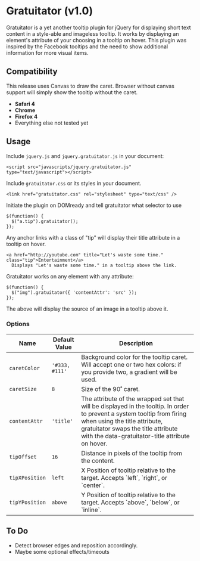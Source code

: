 # Gratuitator (v1.0)

Gratuitator is a yet another tooltip plugin for jQuery for displaying short text content in a style-able and imageless tooltip. It works by displaying an element's attribute of your choosing in a tooltip on hover. This plugin was inspired by the Facebook tooltips and the need to show additional information for more visual items.


## Compatibility

This release uses Canvas to draw the caret. Browser without canvas support will simply show the tooltip without the caret.

* **Safari 4**
* **Chrome**
* **Firefox 4**
* Everything else not tested yet

## Usage

Include `jquery.js` and `jquery.gratuitator.js` in your document:

    <script src="javascripts/jquery.gratuitator.js" type="text/javascript"></script>
    
Include `gratuitator.css` or its styles in your document.

    <link href="gratuitator.css" rel="stylesheet" type="text/css" />

Initiate the plugin on DOMready and tell gratuitator what selector to use

    $(function() {
      $("a.tip").gratuitator();
    });

Any anchor links with a class of "tip" will display their title attribute in a tooltip on hover.

    <a href="http://youtube.com" title="Let's waste some time." class="tip">Entertainment</a>
      Displays "Let's waste some time." in a tooltip above the link.

Gratuitator works on any element with any attribute:

    $(function() {
      $("img").gratuitator({ 'contentAttr': 'src' });
    });

The above will display the source of an image in a tooltip above it.


### Options

<table>
  <thead>
    <th>Name</th>
    <th>Default Value</th>
    <th>Description</th>
  </thead>
  <tbody>
    <tr>
      <td><code>caretColor</code></td>
      <td><code>'#333, #111'</code></td>
      <td>Background color for the tooltip caret. Will accept one or two hex colors: if you provide two, a gradient will be used.</td>
    </tr>
    <tr>
      <td><code>caretSize</code></td>
      <td><code>8</code></td>
      <td>Size of the 90˚ caret.</td>
    </tr>
    <tr>
      <td><code>contentAttr</code></td>
      <td><code>'title'</code></td>
      <td>The attribute of the wrapped set that will be displayed in the tooltip. In order to prevent a system tooltip from firing when using the title attribute, gratuitator swaps the title attribute with the data-gratuitator-title attribute on hover.</td>
    </tr>
    <tr>
      <td><code>tipOffset</code></td>
      <td><code>16</code></td>
      <td>Distance in pixels of the tooltip from the content.</td>
    </tr>
    <tr>
      <td><code>tipXPosition</code></td>
      <td><code>left</code></td>
      <td>X Position of tooltip relative to the target. Accepts `left`, `right`, or `center`.</td>
    </tr>
    <tr>
      <td><code>tipYPosition</code></td>
      <td><code>above</code></td>
      <td>Y Position of tooltip relative to the target. Accepts `above`, `below`, or `inline`.</td>
    </tr>
  </tbody>
</table>

## To Do

* Detect browser edges and reposition accordingly.
* Maybe some optional effects/timeouts